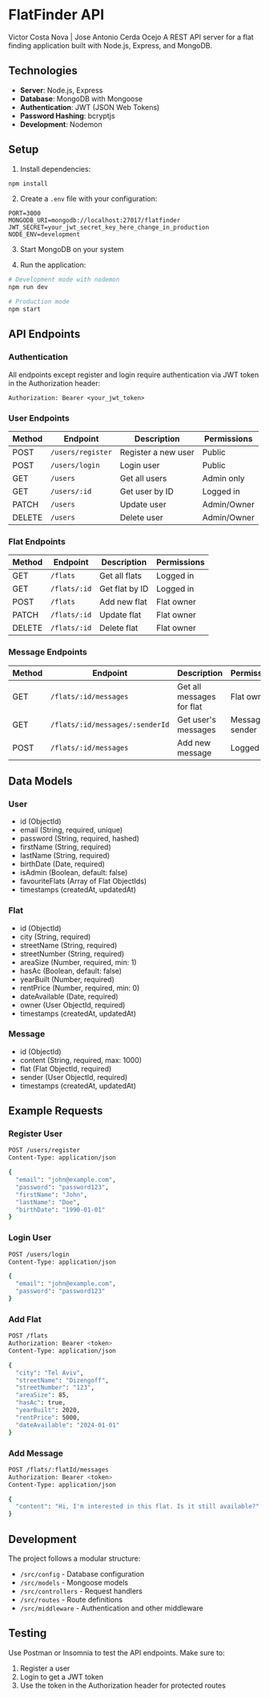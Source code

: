 # FlatFinder API

Victor Costa Nova | Jose Antonio Cerda Ocejo
A REST API server for a flat finding application built with Node.js, Express, and MongoDB.

## Technologies

- **Server**: Node.js, Express
- **Database**: MongoDB with Mongoose
- **Authentication**: JWT (JSON Web Tokens)
- **Password Hashing**: bcryptjs
- **Development**: Nodemon

## Setup

1. Install dependencies:
```bash
npm install
```

2. Create a `.env` file with your configuration:
```
PORT=3000
MONGODB_URI=mongodb://localhost:27017/flatfinder
JWT_SECRET=your_jwt_secret_key_here_change_in_production
NODE_ENV=development
```

3. Start MongoDB on your system

4. Run the application:
```bash
# Development mode with nodemon
npm run dev

# Production mode
npm start
```

## API Endpoints

### Authentication
All endpoints except register and login require authentication via JWT token in the Authorization header:
```
Authorization: Bearer <your_jwt_token>
```

### User Endpoints

| Method | Endpoint | Description | Permissions |
|--------|----------|-------------|-------------|
| POST | `/users/register` | Register a new user | Public |
| POST | `/users/login` | Login user | Public |
| GET | `/users` | Get all users | Admin only |
| GET | `/users/:id` | Get user by ID | Logged in |
| PATCH | `/users` | Update user | Admin/Owner |
| DELETE | `/users` | Delete user | Admin/Owner |

### Flat Endpoints

| Method | Endpoint | Description | Permissions |
|--------|----------|-------------|-------------|
| GET | `/flats` | Get all flats | Logged in |
| GET | `/flats/:id` | Get flat by ID | Logged in |
| POST | `/flats` | Add new flat | Flat owner |
| PATCH | `/flats/:id` | Update flat | Flat owner |
| DELETE | `/flats/:id` | Delete flat | Flat owner |

### Message Endpoints

| Method | Endpoint | Description | Permissions |
|--------|----------|-------------|-------------|
| GET | `/flats/:id/messages` | Get all messages for flat | Flat owner |
| GET | `/flats/:id/messages/:senderId` | Get user's messages | Message sender |
| POST | `/flats/:id/messages` | Add new message | Logged in |

## Data Models

### User
- id (ObjectId)
- email (String, required, unique)
- password (String, required, hashed)
- firstName (String, required)
- lastName (String, required)
- birthDate (Date, required)
- isAdmin (Boolean, default: false)
- favouriteFlats (Array of Flat ObjectIds)
- timestamps (createdAt, updatedAt)

### Flat
- id (ObjectId)
- city (String, required)
- streetName (String, required)
- streetNumber (String, required)
- areaSize (Number, required, min: 1)
- hasAc (Boolean, default: false)
- yearBuilt (Number, required)
- rentPrice (Number, required, min: 0)
- dateAvailable (Date, required)
- owner (User ObjectId, required)
- timestamps (createdAt, updatedAt)

### Message
- id (ObjectId)
- content (String, required, max: 1000)
- flat (Flat ObjectId, required)
- sender (User ObjectId, required)
- timestamps (createdAt, updatedAt)

## Example Requests

### Register User
```bash
POST /users/register
Content-Type: application/json

{
  "email": "john@example.com",
  "password": "password123",
  "firstName": "John",
  "lastName": "Doe",
  "birthDate": "1990-01-01"
}
```

### Login User
```bash
POST /users/login
Content-Type: application/json

{
  "email": "john@example.com",
  "password": "password123"
}
```

### Add Flat
```bash
POST /flats
Authorization: Bearer <token>
Content-Type: application/json

{
  "city": "Tel Aviv",
  "streetName": "Dizengoff",
  "streetNumber": "123",
  "areaSize": 85,
  "hasAc": true,
  "yearBuilt": 2020,
  "rentPrice": 5000,
  "dateAvailable": "2024-01-01"
}
```

### Add Message
```bash
POST /flats/:flatId/messages
Authorization: Bearer <token>
Content-Type: application/json

{
  "content": "Hi, I'm interested in this flat. Is it still available?"
}
```

## Development

The project follows a modular structure:
- `/src/config` - Database configuration
- `/src/models` - Mongoose models
- `/src/controllers` - Request handlers
- `/src/routes` - Route definitions
- `/src/middleware` - Authentication and other middleware

## Testing

Use Postman or Insomnia to test the API endpoints. Make sure to:
1. Register a user
2. Login to get a JWT token
3. Use the token in the Authorization header for protected routes

